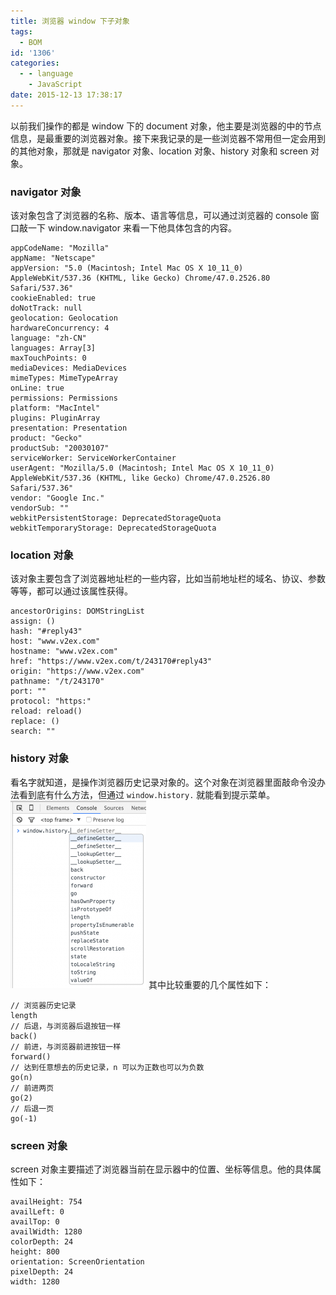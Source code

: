 ```yaml
---
title: 浏览器 window 下子对象
tags:
  - BOM
id: '1306'
categories:
  - - language
    - JavaScript
date: 2015-12-13 17:38:17
---
```


以前我们操作的都是 window 下的 document 对象，他主要是浏览器的中的节点信息，是最重要的浏览器对象。接下来我记录的是一些浏览器不常用但一定会用到的其他对象，那就是 navigator 对象、location 对象、history 对象和 screen 对象。
<!-- more -->
### navigator 对象

该对象包含了浏览器的名称、版本、语言等信息，可以通过浏览器的 console 窗口敲一下 window.navigator 来看一下他具体包含的内容。

```
appCodeName: "Mozilla"
appName: "Netscape"
appVersion: "5.0 (Macintosh; Intel Mac OS X 10_11_0) AppleWebKit/537.36 (KHTML, like Gecko) Chrome/47.0.2526.80 Safari/537.36"
cookieEnabled: true
doNotTrack: null
geolocation: Geolocation
hardwareConcurrency: 4
language: "zh-CN"
languages: Array[3]
maxTouchPoints: 0
mediaDevices: MediaDevices
mimeTypes: MimeTypeArray
onLine: true
permissions: Permissions
platform: "MacIntel"
plugins: PluginArray
presentation: Presentation
product: "Gecko"
productSub: "20030107"
serviceWorker: ServiceWorkerContainer
userAgent: "Mozilla/5.0 (Macintosh; Intel Mac OS X 10_11_0) AppleWebKit/537.36 (KHTML, like Gecko) Chrome/47.0.2526.80 Safari/537.36"
vendor: "Google Inc."
vendorSub: ""
webkitPersistentStorage: DeprecatedStorageQuota
webkitTemporaryStorage: DeprecatedStorageQuota
```

### location 对象

该对象主要包含了浏览器地址栏的一些内容，比如当前地址栏的域名、协议、参数等等，都可以通过该属性获得。

```
ancestorOrigins: DOMStringList
assign: ()
hash: "#reply43"
host: "www.v2ex.com"
hostname: "www.v2ex.com"
href: "https://www.v2ex.com/t/243170#reply43"
origin: "https://www.v2ex.com"
pathname: "/t/243170"
port: ""
protocol: "https:"
reload: reload()
replace: ()
search: ""
```

### history 对象

看名字就知道，是操作浏览器历史记录对象的。这个对象在浏览器里面敲命令没办法看到底有什么方法，但通过 `window.history.` 就能看到提示菜单。 [![屏幕快照 2015-12-13 下午5.34.05](/images/2015/12/屏幕快照-2015-12-13-下午5.34.05-217x300.png)](/images/2015/12/屏幕快照-2015-12-13-下午5.34.05.png) 其中比较重要的几个属性如下：

```
// 浏览器历史记录
length
// 后退，与浏览器后退按钮一样
back()
// 前进，与浏览器前进按钮一样
forward()
// 达到任意想去的历史记录，n 可以为正数也可以为负数
go(n)
// 前进两页
go(2)
// 后退一页
go(-1)
```

### screen 对象

screen 对象主要描述了浏览器当前在显示器中的位置、坐标等信息。他的具体属性如下：

```
availHeight: 754
availLeft: 0
availTop: 0
availWidth: 1280
colorDepth: 24
height: 800
orientation: ScreenOrientation
pixelDepth: 24
width: 1280
```